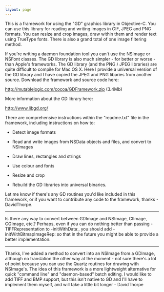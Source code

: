 ```yaml
---
layout: page
---
```


This is a framework for using the "GD" graphics library in Objective-C.
You can use this library for reading and writing images in GIF, JPEG and PNG
formats. You can resize and crop images, draw within them and render
text using TrueType fonts. There is also a grand total of one image filtering 
method.

If you're writing a daemon foundation tool you can't use the NSImage or NSFont
classes. The GD library is also much simpler - for better or worse - than 
Apple's frameworks. The GD library (and the PNG / JPEG libraries) are quite 
difficult to compile for Mac OS X. Here I provide a universal version of the
GD library and I have copied the JPEG and PNG libaries from another source.
Download the framework and source code here: 

http://mutablelogic.com/cocoa/GDFramework.zip (3.4Mb)

More information about the GD library here:

http://www.libgd.org/

There are comprehensive instructions within the "readme.txt" file in the framework,
including instructions on how to:

 

* Detect image formats

* Read and write images from NSData objects and files, and convert to NSImages

*  Draw lines, rectangles and strings

* Use colour and fonts

* Resize and crop

* Rebuild the GD libraries into universal binaries.

 

Let me know if there's any GD routines you'd like included in this framework, or if you
want to contribute any code to the framework, thanks - DavidThorpe.
  
----

Is there any way to convert between GDImage and NSImage, CIImage, CGImage, etc.? Perhaps, even if you can do nothing better than passing -TIFFRepresentation to -initWithData:, you should add -initWithBitmapImageRep: so that in the future you might be able to provide a better implementation.

----

Thanks, I've added a method to convert into an NSImage from a GDImage, although no translation the other way at the moment - not sure there's a lot of point because you can use the Quartz routines for drawing with NSImage's. The idea of this framework is a more lightweight alternative for quick "command line" and "daemon-based" batch editing. I would like to add TIFF and BMP support, but this isn't native to GD and I'll have to implement them myself, and will take a little bit longer - DavidThorpe
